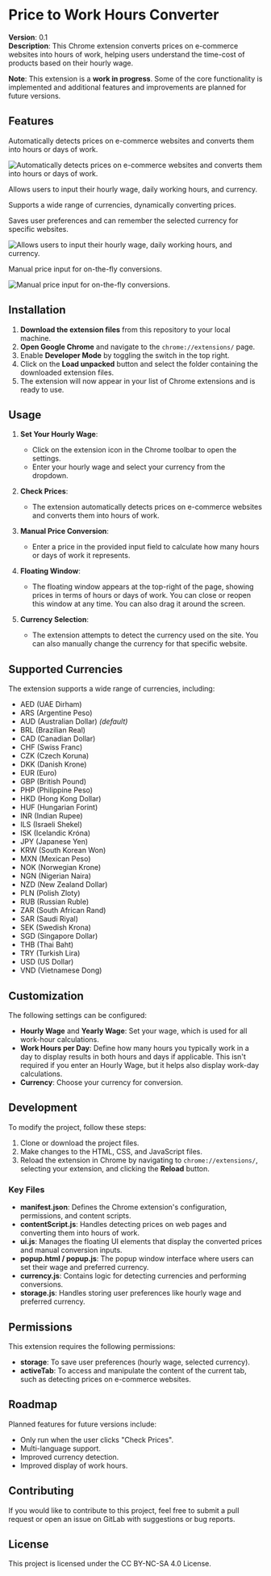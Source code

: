 # Price to Work Hours Converter

**Version**: 0.1  
**Description**: This Chrome extension converts prices on e-commerce websites into hours of work, helping users understand the time-cost of products based on their hourly wage.

**Note**: This extension is a **work in progress**. Some of the core functionality is implemented and additional features and improvements are planned for future versions.

## Features

Automatically detects prices on e-commerce websites and converts them into hours or days of work.

![Automatically detects prices on e-commerce websites and converts them into hours or days of work.](https://res.cloudinary.com/starborn/image/upload/v1725757582/price-to-work-hours-converter/brave_bsTw1Tf1RB_hs7ole.png)

Allows users to input their hourly wage, daily working hours, and currency.

Supports a wide range of currencies, dynamically converting prices.

Saves user preferences and can remember the selected currency for specific websites.

![Allows users to input their hourly wage, daily working hours, and currency.](https://res.cloudinary.com/starborn/image/upload/v1725757584/price-to-work-hours-converter/YkQ7kM9r2j_xt6jh4.gif)

Manual price input for on-the-fly conversions.

![Manual price input for on-the-fly conversions.](https://res.cloudinary.com/starborn/image/upload/v1725757687/price-to-work-hours-converter/mUu63eg0FI_usjetu.gif)

## Installation

1. **Download the extension files** from this repository to your local machine.
2. **Open Google Chrome** and navigate to the `chrome://extensions/` page.
3. Enable **Developer Mode** by toggling the switch in the top right.
4. Click on the **Load unpacked** button and select the folder containing the downloaded extension files.
5. The extension will now appear in your list of Chrome extensions and is ready to use.

## Usage

1. **Set Your Hourly Wage**:
   - Click on the extension icon in the Chrome toolbar to open the settings.
   - Enter your hourly wage and select your currency from the dropdown.

2. **Check Prices**:
   - The extension automatically detects prices on e-commerce websites and converts them into hours of work.

3. **Manual Price Conversion**:
   - Enter a price in the provided input field to calculate how many hours or days of work it represents.

4. **Floating Window**:
   - The floating window appears at the top-right of the page, showing prices in terms of hours or days of work. You can close or reopen this window at any time. You can also drag it around the screen.

5. **Currency Selection**:
   - The extension attempts to detect the currency used on the site. You can also manually change the currency for that specific website.

## Supported Currencies

The extension supports a wide range of currencies, including:

- AED (UAE Dirham)
- ARS (Argentine Peso)
- AUD (Australian Dollar) *(default)*
- BRL (Brazilian Real)
- CAD (Canadian Dollar)
- CHF (Swiss Franc)
- CZK (Czech Koruna)
- DKK (Danish Krone)
- EUR (Euro)
- GBP (British Pound)
- PHP (Philippine Peso)
- HKD (Hong Kong Dollar)
- HUF (Hungarian Forint)
- INR (Indian Rupee)
- ILS (Israeli Shekel)
- ISK (Icelandic Króna)
- JPY (Japanese Yen)
- KRW (South Korean Won)
- MXN (Mexican Peso)
- NOK (Norwegian Krone)
- NGN (Nigerian Naira)
- NZD (New Zealand Dollar)
- PLN (Polish Zloty)
- RUB (Russian Ruble)
- ZAR (South African Rand)
- SAR (Saudi Riyal)
- SEK (Swedish Krona)
- SGD (Singapore Dollar)
- THB (Thai Baht)
- TRY (Turkish Lira)
- USD (US Dollar)
- VND (Vietnamese Dong)

## Customization

The following settings can be configured:

- **Hourly Wage** and **Yearly Wage**: Set your wage, which is used for all work-hour calculations.
- **Work Hours per Day**: Define how many hours you typically work in a day to display results in both hours and days if applicable. This isn't required if you enter an Hourly Wage, but it helps also display work-day calculations.
- **Currency**: Choose your currency for conversion.

## Development

To modify the project, follow these steps:

1. Clone or download the project files.
2. Make changes to the HTML, CSS, and JavaScript files.
3. Reload the extension in Chrome by navigating to `chrome://extensions/`, selecting your extension, and clicking the **Reload** button.

### Key Files

- **manifest.json**: Defines the Chrome extension's configuration, permissions, and content scripts.
- **contentScript.js**: Handles detecting prices on web pages and converting them into hours of work.
- **ui.js**: Manages the floating UI elements that display the converted prices and manual conversion inputs.
- **popup.html / popup.js**: The popup window interface where users can set their wage and preferred currency.
- **currency.js**: Contains logic for detecting currencies and performing conversions.
- **storage.js**: Handles storing user preferences like hourly wage and preferred currency.
  
## Permissions

This extension requires the following permissions:

- **storage**: To save user preferences (hourly wage, selected currency).
- **activeTab**: To access and manipulate the content of the current tab, such as detecting prices on e-commerce websites.

## Roadmap

Planned features for future versions include:

- Only run when the user clicks "Check Prices".
- Multi-language support.
- Improved currency detection.
- Improved display of work hours.

## Contributing

If you would like to contribute to this project, feel free to submit a pull request or open an issue on GitLab with suggestions or bug reports.

## License

This project is licensed under the CC BY-NC-SA 4.0 License.
